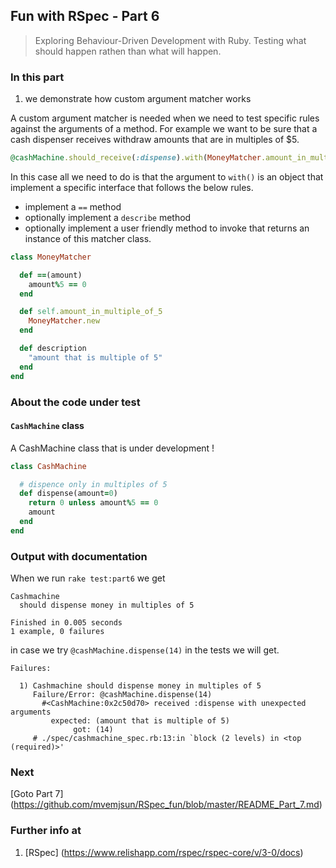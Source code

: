 ## Fun with RSpec - Part 6
> Exploring Behaviour-Driven Development with Ruby. Testing what should happen rathen than what will happen.

### In this part

1. we demonstrate how custom argument matcher works

A custom argument matcher is needed when we need to test specific rules against the arguments of a method. For example we want to
be sure that a cash dispenser receives withdraw amounts that are in multiples of $5.

```ruby
@cashMachine.should_receive(:dispense).with(MoneyMatcher.amount_in_multiple_of_5)
```

In this case all we need to do is that the argument to `with()` is an object that implement a specific interface that follows the
below rules.
  * implement a `==` method
  * optionally implement a `describe` method
  * optionally implement a user friendly method to invoke that returns an instance of this matcher class.

```ruby
class MoneyMatcher

  def ==(amount)
    amount%5 == 0
  end

  def self.amount_in_multiple_of_5
    MoneyMatcher.new
  end

  def description
    "amount that is multiple of 5"
  end
end
```

### About the code under test

#### `CashMachine` class
A CashMachine class that is under development !

```ruby
class CashMachine

  # dispence only in multiples of 5
  def dispense(amount=0)
    return 0 unless amount%5 == 0
    amount
  end
end
```

### Output with documentation
When we run `rake test:part6` we get
```
Cashmachine
  should dispense money in multiples of 5

Finished in 0.005 seconds
1 example, 0 failures
```

in case we try `@cashMachine.dispense(14)` in the tests we will get.
```
Failures:

  1) Cashmachine should dispense money in multiples of 5
     Failure/Error: @cashMachine.dispense(14)
       #<CashMachine:0x2c50d70> received :dispense with unexpected arguments
         expected: (amount that is multiple of 5)
              got: (14)
     # ./spec/cashmachine_spec.rb:13:in `block (2 levels) in <top (required)>'
```
### Next
[Goto Part 7] (https://github.com/mvemjsun/RSpec_fun/blob/master/README_Part_7.md)

### Further info at
1. [RSpec] (https://www.relishapp.com/rspec/rspec-core/v/3-0/docs)